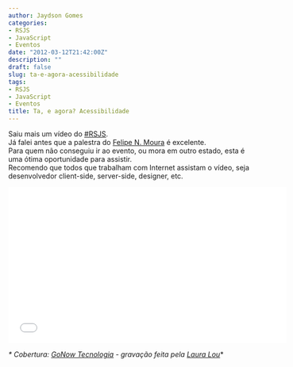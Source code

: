 ```yaml
---
author: Jaydson Gomes
categories:
- RSJS
- JavaScript
- Eventos
date: "2012-03-12T21:42:00Z"
description: ""
draft: false
slug: ta-e-agora-acessibilidade
tags:
- RSJS
- JavaScript
- Eventos
title: Ta, e agora? Acessibilidade
---
```


Saiu mais um vídeo do [#RSJS](http://rsjs.org).  
Já falei antes que a palestra do [Felipe N. Moura](http://felipenmoura.org) é excelente.  
Para quem não conseguiu ir ao evento, ou mora em outro estado, esta é uma ótima oportunidade para assistir.  
Recomendo que todos que trabalham com Internet assistam o vídeo, seja desenvolvedor client-side, server-side, designer, etc.  

<iframe width="560" height="315" src="//www.youtube.com/embed/PHsIYJfLq3E" frameborder="0" allowfullscreen></iframe>  

_* Cobertura: [GoNow Tecnologia](http://www.gonow.com.br) - gravação feita pela [Laura Lou](http://www.facebook.com/djlou09)_*